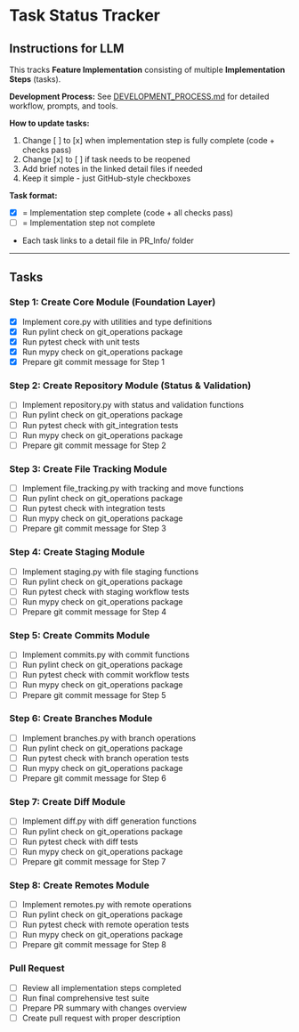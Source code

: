 # Task Status Tracker

## Instructions for LLM

This tracks **Feature Implementation** consisting of multiple **Implementation Steps** (tasks).

**Development Process:** See [DEVELOPMENT_PROCESS.md](./DEVELOPMENT_PROCESS.md) for detailed workflow, prompts, and tools.

**How to update tasks:**
1. Change [ ] to [x] when implementation step is fully complete (code + checks pass)
2. Change [x] to [ ] if task needs to be reopened
3. Add brief notes in the linked detail files if needed
4. Keep it simple - just GitHub-style checkboxes

**Task format:**
- [x] = Implementation step complete (code + all checks pass)
- [ ] = Implementation step not complete
- Each task links to a detail file in PR_Info/ folder

---

## Tasks

### Step 1: Create Core Module (Foundation Layer)
- [x] Implement core.py with utilities and type definitions
- [x] Run pylint check on git_operations package
- [x] Run pytest check with unit tests
- [x] Run mypy check on git_operations package
- [x] Prepare git commit message for Step 1

### Step 2: Create Repository Module (Status & Validation)
- [ ] Implement repository.py with status and validation functions
- [ ] Run pylint check on git_operations package
- [ ] Run pytest check with git_integration tests
- [ ] Run mypy check on git_operations package
- [ ] Prepare git commit message for Step 2

### Step 3: Create File Tracking Module
- [ ] Implement file_tracking.py with tracking and move functions
- [ ] Run pylint check on git_operations package
- [ ] Run pytest check with integration tests
- [ ] Run mypy check on git_operations package
- [ ] Prepare git commit message for Step 3

### Step 4: Create Staging Module
- [ ] Implement staging.py with file staging functions
- [ ] Run pylint check on git_operations package
- [ ] Run pytest check with staging workflow tests
- [ ] Run mypy check on git_operations package
- [ ] Prepare git commit message for Step 4

### Step 5: Create Commits Module
- [ ] Implement commits.py with commit functions
- [ ] Run pylint check on git_operations package
- [ ] Run pytest check with commit workflow tests
- [ ] Run mypy check on git_operations package
- [ ] Prepare git commit message for Step 5

### Step 6: Create Branches Module
- [ ] Implement branches.py with branch operations
- [ ] Run pylint check on git_operations package
- [ ] Run pytest check with branch operation tests
- [ ] Run mypy check on git_operations package
- [ ] Prepare git commit message for Step 6

### Step 7: Create Diff Module
- [ ] Implement diff.py with diff generation functions
- [ ] Run pylint check on git_operations package
- [ ] Run pytest check with diff tests
- [ ] Run mypy check on git_operations package
- [ ] Prepare git commit message for Step 7

### Step 8: Create Remotes Module
- [ ] Implement remotes.py with remote operations
- [ ] Run pylint check on git_operations package
- [ ] Run pytest check with remote operation tests
- [ ] Run mypy check on git_operations package
- [ ] Prepare git commit message for Step 8

### Pull Request
- [ ] Review all implementation steps completed
- [ ] Run final comprehensive test suite
- [ ] Prepare PR summary with changes overview
- [ ] Create pull request with proper description